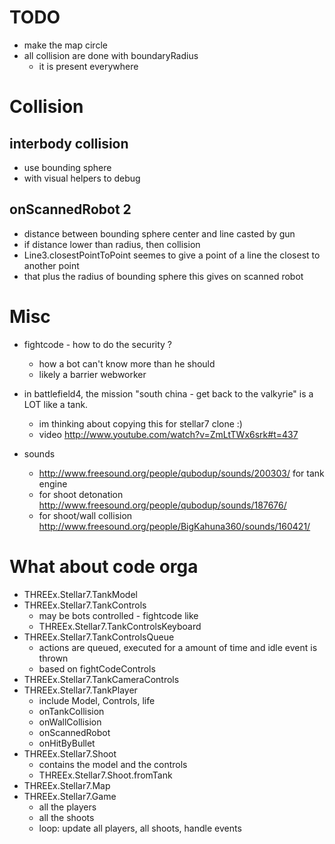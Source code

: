 TODO
====
* make the map circle 
* all collision are done with boundaryRadius
  * it is present everywhere

Collision
=========
## interbody collision
* use bounding sphere
* with visual helpers to debug

## onScannedRobot 2
* distance between bounding sphere center and line casted by gun
* if distance lower than radius, then collision
* Line3.closestPointToPoint seemes to give a point of a line the closest to another point
* that plus the radius of bounding sphere this gives on scanned robot

Misc
====
* fightcode - how to do the security ?
  * how a bot can't know more than he should
  * likely a barrier webworker

* in battlefield4, the mission "south china - get back to the valkyrie" is a LOT like a tank.
  * im thinking about copying this for stellar7 clone :)
  * video http://www.youtube.com/watch?v=ZmLtTWx6srk#t=437

* sounds
  * http://www.freesound.org/people/qubodup/sounds/200303/ for tank engine
  * for shoot detonation http://www.freesound.org/people/qubodup/sounds/187676/
  * for shoot/wall collision http://www.freesound.org/people/BigKahuna360/sounds/160421/



What about code orga
====================
* THREEx.Stellar7.TankModel
* THREEx.Stellar7.TankControls
  * may be bots controlled - fightcode like
  * THREEx.Stellar7.TankControlsKeyboard
* THREEx.Stellar7.TankControlsQueue
  * actions are queued, executed for a amount of time and idle event is thrown
  * based on fightCodeControls
* THREEx.Stellar7.TankCameraControls
* THREEx.Stellar7.TankPlayer
  * include Model, Controls, life
  * onTankCollision
  * onWallCollision
  * onScannedRobot
  * onHitByBullet
* THREEx.Stellar7.Shoot
  * contains the model and the controls
  * THREEx.Stellar7.Shoot.fromTank
* THREEx.Stellar7.Map
* THREEx.Stellar7.Game 
  * all the players
  * all the shoots
  * loop: update all players, all shoots, handle events
